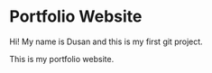 # Portfolio Website

Hi! My name is Dusan and this is my first git project.

This is my portfolio website.
